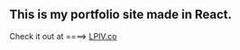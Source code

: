 


## This is my portfolio site made in React. 

Check it out at ====> [LPIV.co](https://www.lpiv.co)

